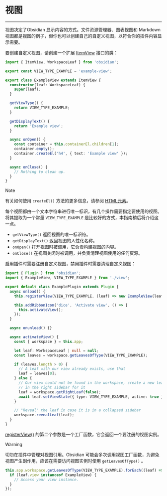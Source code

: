 <!--
 * @Author: Raistlind johnd0712@gmail.com
 * @Date: 2024-01-18 10:18:00
 * @LastEditors: Raistlind
 * @LastEditTime: 2024-01-18 10:18:00
 * @Description:
-->

# 视图

---

视图决定了Obsidian 显示内容的方式。文件资源管理器、图表视图和 Markdown 视图都是视图的例子，但你也可以创建自己的自定义视图，以符合你的插件内容显示需要。

要创建自定义视图，请创建一个扩展 [ItemView](https://docs.obsidian.md/Reference/TypeScript+API/ItemView) 接口的类：

```ts
import { ItemView, WorkspaceLeaf } from 'obsidian';

export const VIEW_TYPE_EXAMPLE = 'example-view';

export class ExampleView extends ItemView {
  constructor(leaf: WorkspaceLeaf) {
    super(leaf);
  }

  getViewType() {
    return VIEW_TYPE_EXAMPLE;
  }

  getDisplayText() {
    return 'Example view';
  }

  async onOpen() {
    const container = this.containerEl.children[1];
    container.empty();
    container.createEl('h4', { text: 'Example view' });
  }

  async onClose() {
    // Nothing to clean up.
  }
}
```

> [!NOTE]
>
> 有关如何使用 `createEl()` 方法的更多信息，请参阅 [HTML元素](./html-elements.md)。

每个视图都由一个文本字符串进行唯一标识，有几个操作需要指定要使用的视图。将其提取为一个常量 `VIEW_TYPE_EXAMPLE` 是比较好的方式，本指南稍后将介绍这一点。

- `getViewType()` 返回视图的唯一标识符。
- `getDisplayText()` 返回视图的人性化名称。
- `onOpen()` 打开视图时被调用，它负责构建视图的内容。
- `onClose()` 在视图关闭时被调用，并负责清理视图使用的任何资源。

启用插件时需要注册自定义视图，禁用插件时需要清理自定义视图：

```ts
import { Plugin } from 'obsidian';
import { ExampleView, VIEW_TYPE_EXAMPLE } from './view';

export default class ExamplePlugin extends Plugin {
  async onload() {
    this.registerView(VIEW_TYPE_EXAMPLE, (leaf) => new ExampleView(leaf));

    this.addRibbonIcon('dice', 'Activate view', () => {
      this.activateView();
    });
  }

  async onunload() {}

  async activateView() {
    const { workspace } = this.app;

    let leaf: WorkspaceLeaf | null = null;
    const leaves = workspace.getLeavesOfType(VIEW_TYPE_EXAMPLE);

    if (leaves.length > 0) {
      // A leaf with our view already exists, use that
      leaf = leaves[0];
    } else {
      // Our view could not be found in the workspace, create a new leaf
      // in the right sidebar for it
      leaf = workspace.getRightLeaf(false);
      await leaf.setViewState({ type: VIEW_TYPE_EXAMPLE, active: true });
    }

    // "Reveal" the leaf in case it is in a collapsed sidebar
    workspace.revealLeaf(leaf);
  }
}
```

[registerView()](https://docs.obsidian.md/Reference/TypeScript+API/Plugin/registerView) 的第二个参数是一个工厂函数，它会返回一个要注册的视图实例。

> [!warning]
>
> 切勿在插件中管理对视图引用。Obsidian 可能会多次调用视图工厂函数，为避免视图产生副作用，应该在需要访问视图实例时使用 `getLeavesOfType()` 。
>
> ```ts
> this.app.workspace.getLeavesOfType(VIEW_TYPE_EXAMPLE).forEach((leaf) => {
>   if (leaf.view instanceof ExampleView) {
>     // Access your view instance.
>   }
> });
> ```
